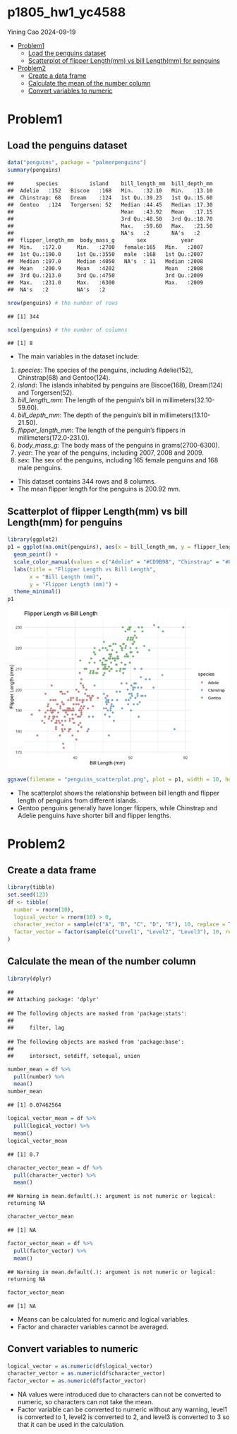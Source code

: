 p1805_hw1_yc4588
================
Yining Cao
2024-09-19

- [Problem1](#problem1)
  - [Load the penguins dataset](#load-the-penguins-dataset)
  - [Scatterplot of flipper Length(mm) vs bill Length(mm) for
    penguins](#scatterplot-of-flipper-lengthmm-vs-bill-lengthmm-for-penguins)
- [Problem2](#problem2)
  - [Create a data frame](#create-a-data-frame)
  - [Calculate the mean of the number
    column](#calculate-the-mean-of-the-number-column)
  - [Convert variables to numeric](#convert-variables-to-numeric)

# Problem1

## Load the penguins dataset

``` r
data("penguins", package = "palmerpenguins")
summary(penguins)
```

    ##       species          island    bill_length_mm  bill_depth_mm  
    ##  Adelie   :152   Biscoe   :168   Min.   :32.10   Min.   :13.10  
    ##  Chinstrap: 68   Dream    :124   1st Qu.:39.23   1st Qu.:15.60  
    ##  Gentoo   :124   Torgersen: 52   Median :44.45   Median :17.30  
    ##                                  Mean   :43.92   Mean   :17.15  
    ##                                  3rd Qu.:48.50   3rd Qu.:18.70  
    ##                                  Max.   :59.60   Max.   :21.50  
    ##                                  NA's   :2       NA's   :2      
    ##  flipper_length_mm  body_mass_g       sex           year     
    ##  Min.   :172.0     Min.   :2700   female:165   Min.   :2007  
    ##  1st Qu.:190.0     1st Qu.:3550   male  :168   1st Qu.:2007  
    ##  Median :197.0     Median :4050   NA's  : 11   Median :2008  
    ##  Mean   :200.9     Mean   :4202                Mean   :2008  
    ##  3rd Qu.:213.0     3rd Qu.:4750                3rd Qu.:2009  
    ##  Max.   :231.0     Max.   :6300                Max.   :2009  
    ##  NA's   :2         NA's   :2

``` r
nrow(penguins) # the number of rows
```

    ## [1] 344

``` r
ncol(penguins) # the number of columns
```

    ## [1] 8

- The main variables in the dataset include:

1.  *species*: The species of the penguins, including Adelie(152),
    Chinstrap(68) and Gentoo(124).
2.  *island*: The islands inhabited by penguins are Biscoe(168),
    Dream(124) and Torgersen(52).
3.  *bill_length_mm*: The length of the penguin’s bill in
    millimeters(32.10-59.60).
4.  *bill_depth_mm*: The depth of the penguin’s bill in
    millimeters(13.10-21.50).
5.  *flipper_length_mm*: The length of the penguin’s flippers in
    millimeters(172.0-231.0).
6.  *body_mass_g*: The body mass of the penguins in grams(2700-6300).
7.  *year*: The year of the penguins, including 2007, 2008 and 2009.
8.  *sex*: The sex of the penguins, including 165 female penguins and
    168 male penguins.

- This dataset contains 344 rows and 8 columns.
- The mean flipper length for the penguins is 200.92 mm.

## Scatterplot of flipper Length(mm) vs bill Length(mm) for penguins

``` r
library(ggplot2)
p1 = ggplot(na.omit(penguins), aes(x = bill_length_mm, y = flipper_length_mm, color = species)) +
  geom_point() +  
  scale_color_manual(values = c("Adelie" = "#CD9B9B", "Chinstrap" = "#8DB6CD", "Gentoo" = "#8FBC8F")) +
  labs(title = "Flipper Length vs Bill Length",
       x = "Bill Length (mm)",
       y = "Flipper Length (mm)") +
  theme_minimal()
p1
```

![](hw1_yc4588_files/figure-gfm/unnamed-chunk-2-1.png)<!-- -->

``` r
ggsave(filename = "penguins_scatterplot.png", plot = p1, width = 10, height = 7, dpi = 300)
```

- The scatterplot shows the relationship between bill length and flipper
  length of penguins from different islands.
- Gentoo penguins generally have longer flippers, while Chinstrap and
  Adelie penguins have shorter bill and flipper lengths.

# Problem2

## Create a data frame

``` r
library(tibble)
set.seed(123)
df <- tibble(
  number = rnorm(10),
  logical_vector = rnorm(10) > 0,
  character_vector = sample(c("A", "B", "C", "D", "E"), 10, replace = TRUE),
  factor_vector = factor(sample(c("Level1", "Level2", "Level3"), 10, replace = TRUE))
)
```

## Calculate the mean of the number column

``` r
library(dplyr)
```

    ## 
    ## Attaching package: 'dplyr'

    ## The following objects are masked from 'package:stats':
    ## 
    ##     filter, lag

    ## The following objects are masked from 'package:base':
    ## 
    ##     intersect, setdiff, setequal, union

``` r
number_mean = df %>% 
  pull(number) %>%
  mean()
number_mean
```

    ## [1] 0.07462564

``` r
logical_vector_mean = df %>% 
  pull(logical_vector) %>%
  mean()
logical_vector_mean
```

    ## [1] 0.7

``` r
character_vector_mean = df %>% 
  pull(character_vector) %>%
  mean()
```

    ## Warning in mean.default(.): argument is not numeric or logical: returning NA

``` r
character_vector_mean
```

    ## [1] NA

``` r
factor_vector_mean = df %>% 
  pull(factor_vector) %>%
  mean()
```

    ## Warning in mean.default(.): argument is not numeric or logical: returning NA

``` r
factor_vector_mean
```

    ## [1] NA

- Means can be calculated for numeric and logical variables.
- Factor and character variables cannot be averaged.

## Convert variables to numeric

``` r
logical_vector = as.numeric(df$logical_vector)
character_vector = as.numeric(df$character_vector)
factor_vector = as.numeric(df$factor_vector)
```

- NA values were introduced due to characters can not be converted to
  numeric, so characters can not take the mean.
- Factor variable can be converted to numeric without any warning,
  level1 is converted to 1, level2 is converted to 2, and level3 is
  converted to 3 so that it can be used in the calculation.
